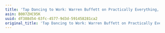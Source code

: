 ```yaml
---
title: 'Tap Dancing to Work: Warren Buffett on Practically Everything, 1966-2013'
asin: B007ZHC95K
uuid: df388d54-63fc-4577-9d3d-591458281ca2
original_title: 'Tap Dancing to Work: Warren Buffett on Practically Everything, 1966-2013'
---
```


